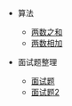 - 算法

  - [两数之和](others/algorithm/binarysorttree.md)
  - [两数相加](others/algorithm/balancetree.md)

- 面试题整理

  - [面试题](others/ds/qa.md)
  - [面试题2](embed-files.md)